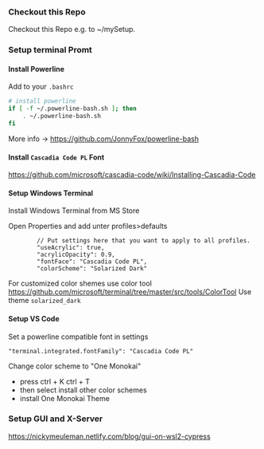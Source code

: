 
### Checkout this Repo

Checkout this Repo e.g. to ~/mySetup. 

### Setup terminal Promt

#### Install Powerline


Add to your `.bashrc`

```bash
# install powerline 
if [ -f ~/.powerline-bash.sh ]; then
    . ~/.powerline-bash.sh
fi
```

More info -> https://github.com/JonnyFox/powerline-bash

#### Install `Cascadia Code PL` Font

https://github.com/microsoft/cascadia-code/wiki/Installing-Cascadia-Code

#### Setup Windows Terminal

Install Windows Terminal from MS Store

Open Properties and add unter profiles>defaults 

            // Put settings here that you want to apply to all profiles.
            "useAcrylic": true, 
            "acrylicOpacity": 0.9,
            "fontFace": "Cascadia Code PL",
            "colorScheme": "Solarized Dark"
            
            
For customized color shemes use color tool
https://github.com/microsoft/terminal/tree/master/src/tools/ColorTool
Use theme `solarized_dark`

####  Setup VS Code

Set a powerline compatible font in settings

    "terminal.integrated.fontFamily": "Cascadia Code PL"
    
Change color scheme to "One Monokai"

* press ctrl + K ctrl + T
* then select install other color schemes
* install One Monokai Theme   

### Setup GUI and X-Server
https://nickymeuleman.netlify.com/blog/gui-on-wsl2-cypress
